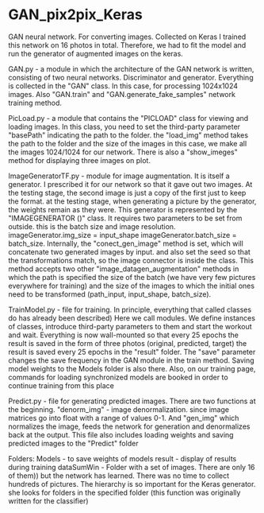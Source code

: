 # GAN_pix2pix_Keras
GAN neural network. For converting images. Collected on Keras
I trained this network on 16 photos in total. Therefore, we had to fit the model and run the generator of augmented images on the keras.

GAN.py - a module in which the architecture of the GAN network is written, consisting of two neural networks. Discriminator and generator. Everything is collected in the "GAN" class. In this case, for processing 1024x1024 images. Also "GAN.train" and "GAN.generate_fake_samples" network training method.

PicLoad.py - a module that contains the "PICLOAD" class for viewing and loading images. In this class, you need to set the third-party parameter "basePath" indicating the path to the folder. the "load_img" method takes the path to the folder and the size of the images in this case, we make all the images 1024/1024 for our network.
There is also a "show_imeges" method for displaying three images on plot.

ImageGeneratorTF.py - module for image augmentation. It is itself a generator. I prescribed it for our network so that it gave out two images. At the testing stage, the second image is just a copy of the first just to keep the format. at the testing stage, when generating a picture by the generator, the weights remain as they were. This generator is represented by the "IMAGEGENERATOR ()" class. It requires two parameters to be set from outside. this is the batch size and image resolution. imageGenerator.img_size = input_shape
imageGenerator.batch_size = batch_size. Internally, the "conect_gen_image" method is set, which will concatenate two generated images by input. and also set the seed so that the transformations match, so the image connector is inside the class. This method accepts two other "image_datagen_augmentation" methods in which the path is specified the size of the batch (we have very few pictures everywhere for training) and the size of the images to which the initial ones need to be transformed (path_input, input_shape, batch_size).

TrainModel.py - file for training. In principle, everything that called classes do has already been described) Here we call modules. We define instances of classes, introduce third-party parameters to them and start the workout and wait. Everything is now wall-mounted so that every 25 epochs the result is saved in the form of three photos (original, predicted, target) the result is saved every 25 epochs in the "result" folder. The "save" parameter changes the save frequency in the GAN module in the train method. Saving model weights to the Models folder is also there. Also, on our training page, commands for loading synchronized models are booked in order to continue training from this place

Predict.py - file for generating predicted images. There are two functions at the beginning. "denorm_img" - image denormalization. since image matrices go into float with a range of values 0-1. And "gen_img" which normalizes the image, feeds the network for generation and denormalizes back at the output. This file also includes loading weights and saving predicted images to the "Predict" folder

Folders:
Models - to save weights of models
result - display of results during training
dataSumWin - Folder with a set of images. There are only 16 of them)) but the network has learned. There was no time to collect hundreds of pictures. The hierarchy is so important for the Keras generator. she looks for folders in the specified folder (this function was originally written for the classifier)


